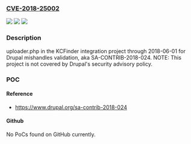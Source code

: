 ### [CVE-2018-25002](https://cve.mitre.org/cgi-bin/cvename.cgi?name=CVE-2018-25002)
![](https://img.shields.io/static/v1?label=Product&message=n%2Fa&color=blue)
![](https://img.shields.io/static/v1?label=Version&message=n%2Fa&color=blue)
![](https://img.shields.io/static/v1?label=Vulnerability&message=n%2Fa&color=brighgreen)

### Description

uploader.php in the KCFinder integration project through 2018-06-01 for Drupal mishandles validation, aka SA-CONTRIB-2018-024. NOTE: This project is not covered by Drupal's security advisory policy.

### POC

#### Reference
- https://www.drupal.org/sa-contrib-2018-024

#### Github
No PoCs found on GitHub currently.

